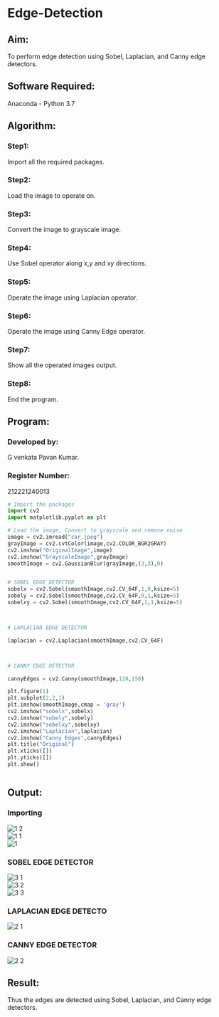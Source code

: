 # Edge-Detection
## Aim:
To perform edge detection using Sobel, Laplacian, and Canny edge detectors.

## Software Required:
Anaconda - Python 3.7

## Algorithm:
### Step1:
Import all the required packages.

### Step2:
Load the image to operate on.

### Step3:
Convert the image to grayscale image.

### Step4:
Use Sobel operator along x,y and xy directions.

### Step5:
Operate the image using Laplacian operator.

### Step6:
Operate the image using Canny Edge operator.

### Step7:
Show all the operated images output.

### Step8:
End the program.
 
## Program:
### Developed by:
G venkata Pavan Kumar.
### Register Number:
212221240013
``` Python
# Import the packages
import cv2
import matplotlib.pyplot as plt

# Load the image, Convert to grayscale and remove noise
image = cv2.imread("car.jpeg")
grayImage = cv2.cvtColor(image,cv2.COLOR_BGR2GRAY)
cv2.imshow("OriginalImage",image)
cv2.imshow("GrayscaleImage",grayImage)
smoothImage = cv2.GaussianBlur(grayImage,(3,3),0)


# SOBEL EDGE DETECTOR
sobelx = cv2.Sobel(smoothImage,cv2.CV_64F,1,0,ksize=5)
sobely = cv2.Sobel(smoothImage,cv2.CV_64F,0,1,ksize=5)
sobelxy = cv2.Sobel(smoothImage,cv2.CV_64F,1,1,ksize=5)



# LAPLACIAN EDGE DETECTOR

laplacian = cv2.Laplacian(smoothImage,cv2.CV_64F)



# CANNY EDGE DETECTOR

cannyEdges = cv2.Canny(smoothImage,120,150)

plt.figure(1)
plt.subplot(2,2,1)
plt.imshow(smoothImage,cmap = 'gray')
cv2.imshow("sobelx",sobelx)
cv2.imshow("sobely",sobely)
cv2.imshow("sobelxy",sobelxy)
cv2.imshow("Laplacian",laplacian)
cv2.imshow("Canny Edges",cannyEdges)
plt.title("Original")
plt.xticks([])
plt.yticks([])
plt.show()



```
## Output:
### Importing
![1 2](https://user-images.githubusercontent.com/94827772/168750353-289e3999-24f2-4eef-af69-88f314f9275c.png)
</br>
![1 1](https://user-images.githubusercontent.com/94827772/168750361-e8578c2c-ea6e-478b-aad1-a36e7410a27b.png)
</br>
![1](https://user-images.githubusercontent.com/94827772/168750449-68129d53-9602-442f-9c3d-a19598689929.png)
</br>
### SOBEL EDGE DETECTOR
![3 1](https://user-images.githubusercontent.com/94827772/168751276-251ccba8-9d5a-470f-9dbf-e5d52bbc56cd.png)
</br>
![3 2](https://user-images.githubusercontent.com/94827772/168751283-fe66d6fe-483d-4edc-8da6-77a53c794c79.png)
</br>
![3 3](https://user-images.githubusercontent.com/94827772/168751143-a6339b24-4b3e-4072-a900-333c7a976ab0.png)
</br>
### LAPLACIAN EDGE DETECTO
![2 1](https://user-images.githubusercontent.com/94827772/168751134-af6ba9b9-dc42-4c50-90ad-92fd8cdc275f.png)
</br>
### CANNY EDGE DETECTOR
![2 2](https://user-images.githubusercontent.com/94827772/168750601-c79e0e27-4127-44a1-ab50-41d82d3a1e46.png)


## Result:
Thus the edges are detected using Sobel, Laplacian, and Canny edge detectors.
